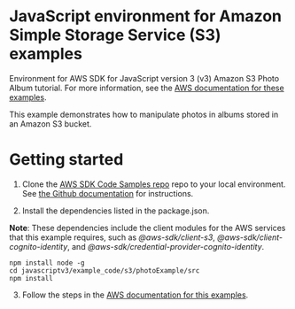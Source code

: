 # JavaScript environment for Amazon Simple Storage Service (S3) examples
Environment for AWS SDK for JavaScript version 3 (v3) Amazon S3 Photo Album tutorial. For more information, see the [AWS documentation for these examples](https://docs.aws.amazon.com/sdk-for-javascript/v3/developer-guide/s3-example-photo-album.html).

This example demonstrates how to manipulate photos in albums stored in an Amazon S3 bucket.

# Getting started

1. Clone the [AWS SDK Code Samples repo](https://github.com/awsdocs/aws-doc-sdk-examples) repo to your local environment. See [the Github documentation](https://docs.github.com/en/github/creating-cloning-and-archiving-repositories/cloning-a-repository) for instructions.

2. Install the dependencies listed in the package.json.

**Note**: These dependencies include the client modules for the AWS services that this example requires, 
such as *@aws-sdk/client-s3*, *@aws-sdk/client-cognito-identity*, and 
*@aws-sdk/credential-provider-cognito-identity*.
```
npm install node -g
cd javascriptv3/example_code/s3/photoExample/src
npm install
```

3. Follow the steps in the [AWS documentation for this examples](https://docs.aws.amazon.com/sdk-for-javascript/v3/developer-guide/s3-example-photo-album.html).

